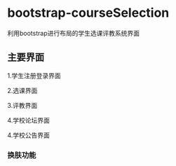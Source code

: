 # bootstrap-courseSelection
利用bootstrap进行布局的学生选课评教系统界面 
## 主要界面
1.学生注册登录界面

2.选课界面

3.评教界面

4.学校论坛界面

4.学校公告界面

### 换肤功能
